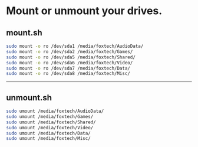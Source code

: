 Mount or unmount your drives. 
===

mount.sh 
----
```bash
sudo mount -o ro /dev/sda1 /media/foxtech/AudioData/
sudo mount -o ro /dev/sda2 /media/foxtech/Games/
sudo mount -o ro /dev/sda5 /media/foxtech/Shared/
sudo mount -o ro /dev/sda6 /media/foxtech/Video/
sudo mount -o ro /dev/sda7 /media/foxtech/Data/
sudo mount -o ro /dev/sda8 /media/foxtech/Misc/
```
-----------------------------------------------------
unmount.sh 
----
```bash
sudo umount /media/foxtech/AudioData/
sudo umount /media/foxtech/Games/
sudo umount /media/foxtech/Shared/
sudo umount /media/foxtech/Video/
sudo umount /media/foxtech/Data/
sudo umount /media/foxtech/Misc/
```